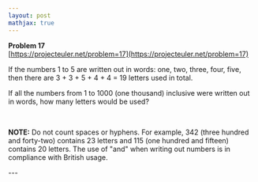```yaml
---
layout: post
mathjax: true
---
```

**Problem 17**  
[https://projecteuler.net/problem=17](https://projecteuler.net/problem=17)

<p>If the numbers 1 to 5 are written out in words: one, two, three, four, five, then there are 3 + 3 + 5 + 4 + 4 = 19 letters used in total.</p>
<p>If all the numbers from 1 to 1000 (one thousand) inclusive were written out in words, how many letters would be used? </p>
<br /><p class="note"><b>NOTE:</b> Do not count spaces or hyphens. For example, 342 (three hundred and forty-two) contains 23 letters and 115 (one hundred and fifteen) contains 20 letters. The use of "and" when writing out numbers is in compliance with British usage.</p>
---
